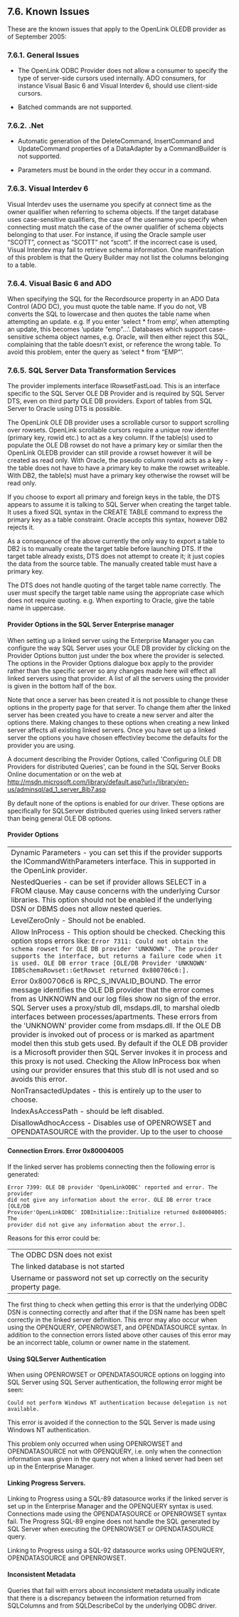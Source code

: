 <div id="lite_oledbknownissuse" class="section">

<div class="titlepage">

<div>

<div>

## 7.6. Known Issues

</div>

</div>

</div>

These are the known issues that apply to the OpenLink OLEDB provider as
of September 2005:

<div id="lite_oledbnigen" class="section">

<div class="titlepage">

<div>

<div>

### 7.6.1. General Issues

</div>

</div>

</div>

<div class="itemizedlist">

- The OpenLink ODBC Provider does not allow a consumer to specify the
  type of server-side cursors used internally. ADO consumers, for
  instance Visual Basic 6 and Visual Interdev 6, should use client-side
  cursors.

- Batched commands are not supported.

</div>

</div>

<div id="lite_oledbdotnet" class="section">

<div class="titlepage">

<div>

<div>

### 7.6.2. .Net

</div>

</div>

</div>

<div class="itemizedlist">

- Automatic generation of the DeleteCommand, InsertCommand and
  UpdateCommand properties of a DataAdapter by a CommandBuilder is not
  supported.

- Parameters must be bound in the order they occur in a command.

</div>

</div>

<div id="lite_oledbvi6" class="section">

<div class="titlepage">

<div>

<div>

### 7.6.3. Visual Interdev 6

</div>

</div>

</div>

Visual Interdev uses the username you specify at connect time as the
owner qualifier when referring to schema objects. If the target database
uses case-sensitive qualifiers, the case of the username you specify
when connecting must match the case of the owner qualifier of schema
objects belonging to that user. For instance, if using the Oracle sample
user “SCOTT”, connect as “SCOTT” not “scott”. If the incorrect case is
used, Visual Interdev may fail to retrieve schema information. One
manifestation of this problem is that the Query Builder may not list the
columns belonging to a table.

</div>

<div id="lite_oledbvb6ado" class="section">

<div class="titlepage">

<div>

<div>

### 7.6.4. Visual Basic 6 and ADO

</div>

</div>

</div>

When specifying the SQL for the Recordsource property in an ADO Data
Control (ADO DC), you must quote the table name. If you do not, VB
converts the SQL to lowercase and then quotes the table name when
attempting an update. e.g. If you enter ‘select \* from emp’, when
attempting an update, this becomes ‘update “emp”…’. Databases which
support case-sensitive schema object names, e.g. Oracle, will then
either reject this SQL, complaining that the table doesn’t exist, or
reference the wrong table. To avoid this problem, enter the query as
‘select \* from “EMP”’.

</div>

<div id="lite_oledbsqlsrvdts" class="section">

<div class="titlepage">

<div>

<div>

### 7.6.5. SQL Server Data Transformation Services

</div>

</div>

</div>

The provider implements interface IRowsetFastLoad. This is an interface
specific to the SQL Server OLE DB Provider and is required by SQL Server
DTS, even on third party OLE DB providers. Export of tables from SQL
Server to Oracle using DTS is possible.

The OpenLink OLE DB provider uses a scrollable cursor to support
scrolling over rowsets. OpenLink scrollable cursors require a unique row
identifer (primary key, rowid etc.) to act as a key column. If the
table(s) used to populate the OLE DB rowset do not have a primary key or
similar then the OpenLink OLEDB provider can still provide a rowset
however it will be created as read only. With Oracle, the pseudo column
rowid acts as a key - the table does not have to have a primary key to
make the rowset writeable. With DB2, the table(s) must have a primary
key otherwise the rowset will be read only.

If you choose to export all primary and foreign keys in the table, the
DTS appears to assume it is talking to SQL Server when creating the
target table. It uses a fixed SQL syntax in the CREATE TABLE command to
express the primary key as a table constraint. Oracle accepts this
syntax, however DB2 rejects it.

As a consequence of the above currently the only way to export a table
to DB2 is to manually create the target table before launching DTS. If
the target table already exists, DTS does not attempt to create it; it
just copies the data from the source table. The manually created table
must have a primary key.

The DTS does not handle quoting of the target table name correctly. The
user must specify the target table name using the appropriate case which
does not require quoting. e.g. When exporting to Oracle, give the table
name in uppercase.

<div id="id1376" class="section">

<div class="titlepage">

<div>

<div>

#### Provider Options in the SQL Server Enterprise manager

</div>

</div>

</div>

When setting up a linked server using the Enterprise Manager you can
configure the way SQL Server uses your OLE DB provider by clicking on
the Provider Options button just under the box where the provider is
selected. The options in the Provider Options dialogue box apply to the
provider rather than the specific server so any changes made here will
effect all linked servers using that provider. A list of all the servers
using the provider is given in the bottom half of the box.

Note that once a server has been created it is not possible to change
these options in the property page for that server. To change them after
the linked server has been created you have to create a new server and
alter the options there. Making changes to these options when creating a
new linked server affects all existing linked servers. Once you have set
up a linked server the options you have chosen effectivley become the
defaults for the provider you are using.

A document describing the Provider Options, called 'Configuring OLE DB
Providers for distributed Queries', can be found in the SQL Server Books
Online documentation or on the web at <a
href="http://msdn.microsoft.com/library/default.asp?url=/library/en-us/adminsql/ad_1_server_8ib7.asp"
class="ulink"
target="_top">http://msdn.microsoft.com/library/default.asp?url=/library/en-us/adminsql/ad_1_server_8ib7.asp</a>

By default none of the options is enabled for our driver. These options
are specifically for SQLServer distributed queries using linked servers
rather than being general OLE DB options.

</div>

<div id="id1377" class="section">

<div class="titlepage">

<div>

<div>

#### Provider Options

</div>

</div>

</div>

|                                                                                                                                                                                                                                                                                                                                                                                                                                                                                                                                                                                                                                                                                                                     |
|---------------------------------------------------------------------------------------------------------------------------------------------------------------------------------------------------------------------------------------------------------------------------------------------------------------------------------------------------------------------------------------------------------------------------------------------------------------------------------------------------------------------------------------------------------------------------------------------------------------------------------------------------------------------------------------------------------------------|
| Dynamic Parameters - you can set this if the provider supports the ICommandWithParameters interface. This in supported in the OpenLink provider.                                                                                                                                                                                                                                                                                                                                                                                                                                                                                                                                                                    |
| NestedQueries - can be set if provider allows SELECT in a FROM clause. May cause concerns with the underlying Cursor libraries. This option should not be enabled if the underlying DSN or DBMS does not allow nested queries.                                                                                                                                                                                                                                                                                                                                                                                                                                                                                      |
| LevelZeroOnly - Should not be enabled.                                                                                                                                                                                                                                                                                                                                                                                                                                                                                                                                                                                                                                                                              |
| Allow InProcess - This option should be checked. Checking this option stops errors like: ` Error 7311: Could not obtain the schema rowset for OLE DB provider 'UNKNOWN'. The provider supports the interface, but returns a failure code when it is used. OLE DB error trace [OLE/DB Provider 'UNKNOWN' IDBSchemaRowset::GetRowset returned 0x800706c6:]. `                                                                                                                                                                                                                                                                                                                                                         |
| Error 0x800706c6 is RPC_S_INVALID_BOUND. The error message identifies the OLE DB provider that the error comes from as UNKNOWN and our log files show no sign of the error. SQL Server uses a proxy/stub dll, msdaps.dll, to marshal oledb interfaces between processes/apartments. These errors from the 'UNKNOWN' provider come from msdaps.dll. If the OLE DB provider is invoked out of process or is marked as apartment model then this stub gets used. By default if the OLE DB provider is a Microsoft provider then SQL Server invokes it in process and this proxy is not used. Checking the Allow InProcess box when using our provider ensures that this stub dll is not used and so avoids this error. |
| NonTransactedUpdates - this is entirely up to the user to choose.                                                                                                                                                                                                                                                                                                                                                                                                                                                                                                                                                                                                                                                   |
| IndexAsAccessPath - should be left disabled.                                                                                                                                                                                                                                                                                                                                                                                                                                                                                                                                                                                                                                                                        |
| DisallowAdhocAccess - Disables use of OPENROWSET and OPENDATASOURCE with the provider. Up to the user to choose                                                                                                                                                                                                                                                                                                                                                                                                                                                                                                                                                                                                     |

</div>

<div id="id1378" class="section">

<div class="titlepage">

<div>

<div>

#### Connection Errors. Error 0x80004005

</div>

</div>

</div>

If the linked server has problems connecting then the following error is
generated:

``` programlisting
Error 7399: OLE DB provider 'OpenLinkODBC' reported and error. The provider
did not give any information about the error. OLE DB error trace [OLE/DB
Provider'OpenLinkODBC' IDBInitialize::Initialize returned 0x80004005: The
provider did not give any information about the error.].
```

Reasons for this error could be:

|                                                                          |
|--------------------------------------------------------------------------|
| The ODBC DSN does not exist                                              |
| The linked database is not started                                       |
| Username or password not set up correctly on the security property page. |

The first thing to check when getting this error is that the underlying
ODBC DSN is connecting correctly and after that if the DSN name has been
spelt correctly in the linked server definition. This error may also
occur when using the OPENQUERY, OPENROWSET, and OPENDATASOURCE syntax.
In addition to the connection errors listed above other causes of this
error may be an incorrect table, column or owner name in the statement.

</div>

<div id="id1379" class="section">

<div class="titlepage">

<div>

<div>

#### Using SQLServer Authentication

</div>

</div>

</div>

When using OPENROWSET or OPENDATASOURCE options on logging into SQL
Server using SQL Server authentication, the following error might be
seen:

``` programlisting
Could not perform Windows NT authentication because delegation is not
available.
```

This error is avoided if the connection to the SQL Server is made using
Windows NT authentication.

This problem only occurred when using OPENROWSET and OPENDATASOURCE not
with OPENQUERY, i.e. only when the connection information was given in
the query not when a linked server had been set up in the Enterprise
Manager.

</div>

<div id="id1380" class="section">

<div class="titlepage">

<div>

<div>

#### Linking Progress Servers.

</div>

</div>

</div>

Linking to Progress using a SQL-89 datasource works if the linked server
is set up in the Enterprise Manager and the OPENQUERY syntax is used.
Connections made using the OPENDATASOURCE or OPENROWSET syntax fail. The
Progress SQL-89 engine does not handle the SQL generated by SQL Server
when executing the OPENROWSET or OPENDATASOURCE query.

Linking to Progress using a SQL-92 datasource works using OPENQUERY,
OPENDATASOURCE and OPENROWSET.

</div>

<div id="id1381" class="section">

<div class="titlepage">

<div>

<div>

#### Inconsistent Metadata

</div>

</div>

</div>

Queries that fail with errors about inconsistent metadata usually
indicate that there is a discrepancy between the information returned
from SQLColumns and from SQLDescribeCol by the underlying ODBC driver.

</div>

</div>

</div>
